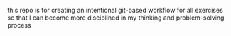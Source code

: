this repo is for creating an intentional git-based workflow
for all exercises so that I can become more disciplined in
my thinking and problem-solving process
